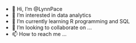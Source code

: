 - 👋 Hi, I’m @LynnPace
- 👀 I’m interested in data analytics
- 🌱 I’m currently learning R programming and SQL
- 💞️ I’m looking to collaborate on ...
- 📫 How to reach me ...

<!---
LynnPace/LynnPace is a ✨ special ✨ repository because its `README.md` (this file) appears on your GitHub profile.
You can click the Preview link to take a look at your changes.
--->
